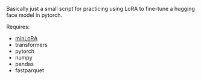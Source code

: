 Basically just a small script for practicing using LoRA to fine-tune a hugging face model in pytorch.

Requires:
- [minLoRA](https://github.com/cccntu/minLoRA.git)
- transformers
- pytorch
- numpy
- pandas
- fastparquet
